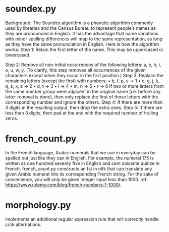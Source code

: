 # soundex.py

Background: The Soundex algorithm is a phonetic algorithm commonly
used by libraries and the Census Bureau to represent people’s names as they
are pronounced in English. It has the advantage that name variations with
minor spelling differences will map to the same representation, as long as
they have the same pronunciation in English. Here is how the algorithm
works:
Step 1: Retain the first letter of the name. This may be uppercased or
lowercased.

Step 2: Remove all non-initial occurrences of the following letters: a, e,
h, i, o, u, w, y. (To clarify, this step removes all occurrences of
the given characters except when they occur in the first position.)
Step 3: Replace the remaining letters (except the first) with numbers:
• b, f, p, v → 1
• c, g, j, k, q, s, x, z → 2
• d, t → 3
• l → 4
• m, n → 5
• r → 6
If two or more letters from the same number group were adjacent in
the original name (i.e. before any letter removal is done), then only
replace the first of those letters with the corresponding number and
ignore the others.
Step 4: If there are more than 3 digits in the resulting output, then drop
the extra ones.
Step 5: If there are less than 3 digits, then pad at the end with the required
number of trailing zeros.

# french_count.py

In the French language, Arabic numerals that we use in
everyday can be spelled out just like they can in English. For example, the
numeral 175 is written as one hundred seventy five in English and cent
soixante quinze in French.
french_count.py constructs an fst in nltk that can translate any given Arabic numeral
into its corresponding French string. For the sake of convenience, you will
only be given integer input less than 1000.
ref: https://www.udemy.com/blog/french-numbers-1-1000/.

# morphology.py

implements an additional regular expression rule that
will correctly handle c/ck alternations.
